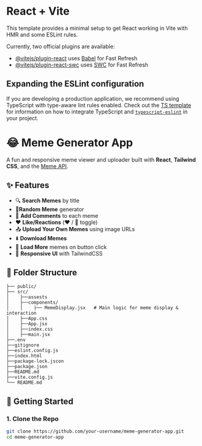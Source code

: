 # React + Vite

This template provides a minimal setup to get React working in Vite with HMR and some ESLint rules.

Currently, two official plugins are available:

- [@vitejs/plugin-react](https://github.com/vitejs/vite-plugin-react/blob/main/packages/plugin-react) uses [Babel](https://babeljs.io/) for Fast Refresh
- [@vitejs/plugin-react-swc](https://github.com/vitejs/vite-plugin-react/blob/main/packages/plugin-react-swc) uses [SWC](https://swc.rs/) for Fast Refresh

## Expanding the ESLint configuration

If you are developing a production application, we recommend using TypeScript with type-aware lint rules enabled. Check out the [TS template](https://github.com/vitejs/vite/tree/main/packages/create-vite/template-react-ts) for information on how to integrate TypeScript and [`typescript-eslint`](https://typescript-eslint.io) in your project.

# 😂 Meme Generator App

A fun and responsive meme viewer and uploader built with **React**, **Tailwind CSS**, and the [Meme API](https://meme-api.com/).

## ✨ Features

- 🔍 **Search Memes** by title
-  🧩**Random Meme** generator
- 💬 **Add Comments** to each meme
- ❤️ **Like/Reactions** (❤️ / 🤍 toggle)
- 📤 **Upload Your Own Memes** using image URLs
- ⬇️ **Download Memes**
- 🔄 **Load More** memes on button click
- 🎨 **Responsive UI** with TailwindCSS

## 📁 Folder Structure

```
├── public/
├── src/
│    ├──assests
│    ├──components/
│    │    ├── MemeDisplay.jsx   # Main logic for meme display & interaction
│    ├──App.css
│    ├──App.jsx
│    ├──index.css
│    ├──main.jsx
├──.env
├──gitignore
├──eslint.config.js
├──index.html
├──package-lock.jscon
├──package.json
├──README.md
├──vite.config.js
└── README.md

````


## 🚀 Getting Started

### 1. Clone the Repo

```bash
git clone https://github.com/your-username/meme-generator-app.git
cd meme-generator-app
